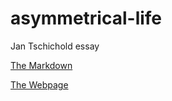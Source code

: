 # asymmetrical-life
Jan Tschichold essay

[The Markdown](http://SaysKez.github.io/asymmetrical-life/essay.md)

[The Webpage](http://SaysKez.github.io/asymmetrical-life/index.html)